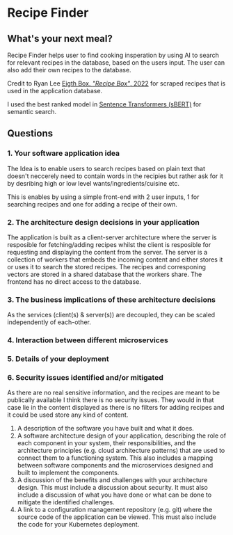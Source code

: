 # Recipe Finder
## What's your next meal?

Recipe Finder helps user to find cooking insperation by using AI to search for relevant recipes in the database, based on the users input.
The user can also add their own recipes to the database.

Credit to Ryan Lee [Eigth Box. _"Recipe Box"_. 2022](https://eightportions.com/datasets/Recipes/) for scraped recipes that is used in the application database.

I used the best ranked model in [Sentence Transformers (sBERT)](https://huggingface.co/sentence-transformers/multi-qa-mpnet-base-dot-v1) for semantic search.

## Questions
### 1. Your software application idea
The Idea is to enable users to search recipes based on plain text that doesn't neccerely need to contain words in the recipies but rather ask for it by desribing high or low level wants/ingredients/cuisine etc.

This is enables by using a simple front-end with 2 user inputs, 1 for searching recipes and one for adding a recipe of their own.

### 2. The architecture design decisions in your application
The application is built as a client-server architecture where the server is resposible for fetching/adding recipes whilst the client is resposible for requesting and displaying the content from the server. The server is a collection of workers that embeds the incoming content and either stores it or uses it to search the stored recipes. The recipes and corresponing vectors are stored in a shared database that the workers share. The frontend has no direct access to the database.

### 3. The business implications of these architecture decisions
As the services (client(s) & server(s)) are decoupled, they can be scaled independently of each-other.

### 4. Interaction between different microservices
### 5. Details of your deployment
### 6. Security issues identified and/or mitigated
As there are no real sensitive information, and the recipes are meant to be publically available I think there is no security issues. They would in that case lie in the content displayed as there is no filters for adding recipes and it could be used store any kind of content.

1. A description of the software you have built and what it does.
2. A software architecture design of your application, describing the role of each component in your system, their responsibilities, and the architecture principles (e.g. cloud architecture patterns) that are used to connect them to a functioning system. This also includes a mapping between software components and the microservices designed and built to implement the components.
3. A discussion of the benefits and challenges with your architecture design. This must include a discussion about security. It must also include a discussion of what you have done or what can be done to mitigate the identified challenges.
4. A link to a configuration management repository (e.g. git) where the source code of the application can be viewed. This must also include the code for your Kubernetes deployment.
